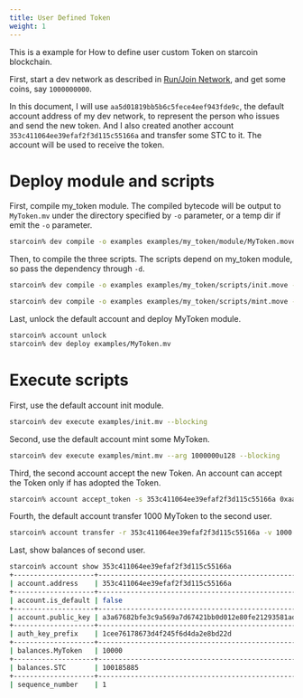 ```yaml
---
title: User Defined Token
weight: 1
---
```


This is a example for How to define user custom Token on starcoin blockchain.

<!--more-->

First, start a dev network as described in [Run/Join Network](../setup/runnetwork), and get some coins, say `1000000000`.

In this document, I will use `aa5d01819bb5b6c5fece4eef943fde9c`, the default account address of my dev network, to represent the person who issues and send the new token. And I also created another account `353c411064ee39efaf2f3d115c55166a` and transfer some STC to it. The account will be used to receive the token.

# Deploy module and scripts

First, compile my_token module. The compiled bytecode will be output to `MyToken.mv` under the directory specified by `-o` parameter, or a temp dir if emit the `-o` parameter.

```bash
starcoin% dev compile -o examples examples/my_token/module/MyToken.move
```

Then, to compile the three scripts. The scripts depend on my_token module, so pass the dependency through `-d`.

```bash
starcoin% dev compile -o examples examples/my_token/scripts/init.move -d examples/my_token/module/MyToken.move
```

```bash
starcoin% dev compile -o examples examples/my_token/scripts/mint.move -d examples/my_token/module/MyToken.move
```

Last, unlock the default account and deploy MyToken module.

```bash
starcoin% account unlock
starcoin% dev deploy examples/MyToken.mv
```
# Execute scripts

First, use the default account init module.
```bash
starcoin% dev execute examples/init.mv --blocking
```

Second, use the default account mint some MyToken.
```bash
starcoin% dev execute examples/mint.mv --arg 1000000u128 --blocking
```

Third, the second account accept the new Token. An account can accept the Token only if has adopted the Token.
```bash
starcoin% account accept_token -s 353c411064ee39efaf2f3d115c55166a 0xaa5d01819bb5b6c5fece4eef943fde9c::MyToken::MyToken --blocking
```

Fourth, the default account transfer 1000 MyToken to the second user.
```bash
starcoin% account transfer -r 353c411064ee39efaf2f3d115c55166a -v 1000 -t 0xaa5d01819bb5b6c5fece4eef943fde9c::MyToken::MyToken --blocking
```

Last, show balances of second user.
```bash
starcoin% account show 353c411064ee39efaf2f3d115c55166a
+--------------------+------------------------------------------------------------------+
| account.address    | 353c411064ee39efaf2f3d115c55166a                                 |
+--------------------+------------------------------------------------------------------+
| account.is_default | false                                                            |
+--------------------+------------------------------------------------------------------+
| account.public_key | a3a67682bfe3c9a569a7d67421bb0d012e80fe21293581ade2cf524da9a91955 |
+--------------------+------------------------------------------------------------------+
| auth_key_prefix    | 1cee76178673d4f245f6d4da2e8bd22d                                 |
+--------------------+------------------------------------------------------------------+
| balances.MyToken   | 10000                                                            |
+--------------------+------------------------------------------------------------------+
| balances.STC       | 100185885                                                        |
+--------------------+------------------------------------------------------------------+
| sequence_number    | 1                                                                |
```